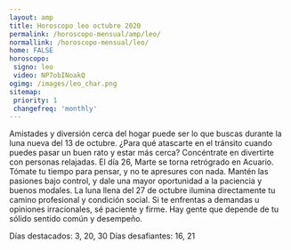 ```yaml
---
layout: amp
title: Horoscopo leo octubre 2020 
permalink: /horoscopo-mensual/amp/leo/
normallink: /horoscopo-mensual/leo/
home: FALSE
horoscopo:
 signo: leo
 video: NP7obINoakQ
ogimg: /images/leo_char.png
sitemap:
 priority: 1
 changefreq: 'monthly'
---
```



Amistades y diversión cerca del hogar puede ser lo que buscas durante la luna nueva del 13 de octubre. ¿Para qué atascarte en el tránsito cuando puedes pasar un buen rato y estar más cerca? Concéntrate en divertirte con personas relajadas. El día 26, Marte se torna retrógrado en Acuario. Tómate tu tiempo para pensar, y no te apresures con nada. Mantén las pasiones bajo control, y dale una mayor oportunidad a la paciencia y buenos modales. La luna llena del 27 de octubre ilumina directamente tu camino profesional y condición social. Si te enfrentas a demandas u opiniones irracionales, sé paciente y firme. Hay gente que depende de tu sólido sentido común y desempeño. 

Días destacados: 3, 20, 30
Días desafiantes: 16, 21